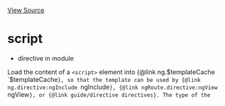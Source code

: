 

[View Source](http://github.com///tree/master/#L21233)



# script



* directive in module []()






Load the content of a `<script>` element into {@link ng.$templateCache `$templateCache`}, so that the
template can be used by {@link ng.directive:ngInclude `ngInclude`},
{@link ngRoute.directive:ngView `ngView`}, or {@link guide/directive directives}. The type of the
`<script>` element must be specified as `text/ng-template`, and a cache name for the template must be
assigned through the element's `id`, which can then be used as a directive's `templateUrl`.








## Directive Info


* This directive executes at priority level 0.


## Usage




* as element:
    ```
    <script
      type=""
      id="">
    ...
    </script>
    ```




### Arguments

| Param | Type | Details |
| :--: | :--: | :--: |
| type | string | <p>Must be set to <code>&#39;text/ng-template&#39;</code>.</p>  |
| id | string | <p>Cache name of the template.</p>  |




